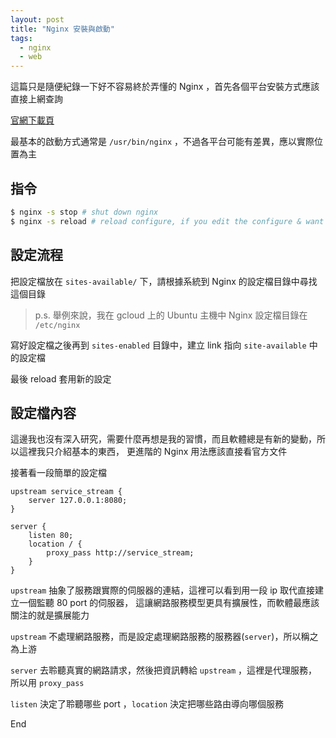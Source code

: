 ```yaml
---
layout: post
title: "Nginx 安裝與啟動"
tags:
  - nginx
  - web
---
```


這篇只是隨便紀錄一下好不容易終於弄懂的 Nginx ，首先各個平台安裝方式應該直接上網查詢

[官網下載頁](https://www.nginx.com/resources/wiki/start/topics/tutorials/install/)

最基本的啟動方式通常是 `/usr/bin/nginx` ，不過各平台可能有差異，應以實際位置為主

## 指令

```bash
$ nginx -s stop # shut down nginx
$ nginx -s reload # reload configure, if you edit the configure & want to use it, this is what you want
```

## 設定流程

把設定檔放在 `sites-available/` 下，請根據系統到 Nginx 的設定檔目錄中尋找這個目錄

> p.s. 舉例來說，我在 gcloud 上的 Ubuntu 主機中 Nginx 設定檔目錄在 `/etc/nginx`

寫好設定檔之後再到 `sites-enabled` 目錄中，建立 link 指向 `site-available` 中的設定檔

最後 reload 套用新的設定

## 設定檔內容

這邊我也沒有深入研究，需要什麼再想是我的習慣，而且軟體總是有新的變動，所以這裡我只介紹基本的東西，
更進階的 Nginx 用法應該直接看官方文件

接著看一段簡單的設定檔

```nginx
upstream service_stream {
	server 127.0.0.1:8080;
}

server {
	listen 80;
	location / {
		proxy_pass http://service_stream;
	}
}
```

`upstream` 抽象了服務跟實際的伺服器的連結，這裡可以看到用一段 ip 取代直接建立一個監聽 80 port 的伺服器，
這讓網路服務模型更具有擴展性，而軟體最應該關注的就是擴展能力

`upstream` 不處理網路服務，而是設定處理網路服務的服務器(`server`)，所以稱之為上游

`server` 去聆聽真實的網路請求，然後把資訊轉給 `upstream` ，這裡是代理服務，所以用 `proxy_pass`

`listen` 決定了聆聽哪些 port ，`location` 決定把哪些路由導向哪個服務

End
